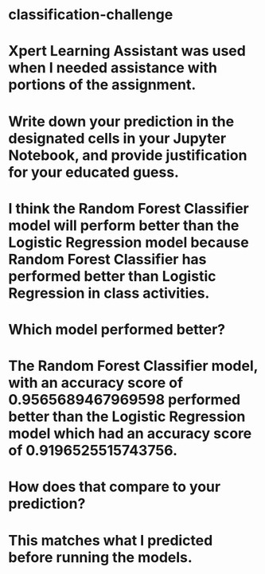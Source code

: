 # classification-challenge

# Xpert Learning Assistant was used when I needed assistance with portions of the assignment.

# Write down your prediction in the designated cells in your Jupyter Notebook, and provide justification for your educated guess.

# I think the Random Forest Classifier model will perform better than the Logistic Regression model because Random Forest Classifier has performed better than Logistic Regression in class activities.



# Which model performed better?

# The Random Forest Classifier model, with an accuracy score of 0.9565689467969598 performed better than the Logistic Regression model which had an accuracy score of 0.9196525515743756.



# How does that compare to your prediction?

# This matches what I predicted before running the models.

